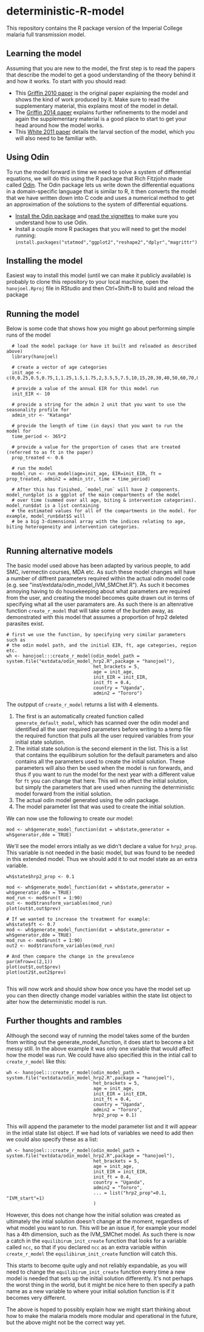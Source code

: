 # deterministic-R-model
This repository contains the R package version of the Imperial College malaria full transmission model.

## Learning the model
Assuming that you are new to the model, the first step is to read the papers that describe the model to get a good understanding of the theory behind it and how it works. To start with you should read:
* This [Griffin 2010 paper](http://journals.plos.org/plosmedicine/article?id=10.1371/journal.pmed.1000324) is the original paper explaining the model and shows the kind of work produced by it. Make sure to read the supplementary material, this explains most of the model in detail.
* The [Griffin 2014 paper](https://www.ncbi.nlm.nih.gov/pmc/articles/PMC3923296/) explains further refinements to the model and again the supplementary material is a good place to start to get your head around how the model works.
* This [White 2011 paper](https://parasitesandvectors.biomedcentral.com/articles/10.1186/1756-3305-4-153) details the larval section of the model, which you will also need to be familiar with.

## Using Odin
To run the model forward in time we need to solve a system of differential equations, we will do this using the R package that Rich Fitzjohn made called [Odin](https://github.com/richfitz/odin). The Odin package lets us write down the differential equations in a domain-specific language that is similar to R, it then converts the model that we have written down into C code and uses a numerical method to get an approximation of the solutions to the system of differential equations.

* [Install the Odin package](https://github.com/richfitz/odin#installation) and [read the vignettes](https://richfitz.github.io/odin/vignettes/odin.html) to make sure you understand how to use Odin. 
* Install a couple more R packages that you will need to get the model running:
`install.packages("statmod","ggplot2","reshape2","dplyr","magrittr")`

## Installing the model
Easiest way to install this model (until we can make it publicly available) is probably to clone this repository to your local machine, open the `hanojoel.Rproj` file in RStudio and then Ctrl+Shift+B to build and reload the package

## Running the model
Below is some code that shows how you might go about performing simple runs of the model
```
  # load the model package (or have it built and reloaded as described above)
  library(hanojoel)

  # create a vector of age categories
  init_age <- c(0,0.25,0.5,0.75,1,1.25,1.5,1.75,2,3.5,5,7.5,10,15,20,30,40,50,60,70,80)
  
  # provide a value of the annual EIR for this model run
  init_EIR <- 10
  
  # provide a string for the admin 2 unit that you want to use the seasonality profile for
  admin_str <- "Katanga"
  
  # provide the length of time (in days) that you want to run the model for
  time_period <- 365*2
  
  # provide a value for the proportion of cases that are treated (referred to as ft in the paper)
  prop_treated <- 0.6
  
  # run the model
  model_run <- run_model(age=init_age, EIR=init_EIR, ft = prop_treated, admin2 = admin_str, time = time_period)
  
  # After this has finished, `model_run` will have 2 components. model_run$plot is a ggplot of the main compartments of the model
  # over time (summed over all age, biting & intervention categories). model_run$dat is a list containing 
  # the estimated values for all of the compartments in the model. For example, model_run$dat$S will 
  # be a big 3-dimensional array with the indices relating to age, biting heterogeneity and intervention categories.
  
```
## Running alternative models

The basic model used above has been adapted by various people, to add SMC, ivermectin 
courses, MDA etc. As such these model changes will have a number of diffrent parameters
required within the actual odin model code (e.g. see "inst/extdata/odin_model_IVM_SMChet.R").
As such it becomes annoying having to do housekeeping about what parameters are required 
from the user, and creating the model becomes quite drawn out in terms of specifying what 
all the user paramaters are. As such there is an altenrative function `create_r_model` 
that will take some of the burden away, as demonstrated with this model that assumes a 
proportion of hrp2 deleted parasites exist.

```
# first we use the function, by specifying very similar parameters such as 
# the odin model path, and the initial EIR, ft, age categories, region etc.
wh <- hanojoel:::create_r_model(odin_model_path = system.file("extdata/odin_model_hrp2.R",package = "hanojoel"),
                                het_brackets = 5,
                                age = init_age,
                                init_EIR = init_EIR,
                                init_ft = 0.4,
                                country = "Uganda",
                                admin2 = "Tororo")

```
The outpput of `create_r_model` returns a list with 4 elements. 
1. The first is an automatically created function called `generate_default_model`, which has scanned over the odin model and
identified all the user required parameters before writing to a temp file the required function
that pulls all the user required variables from your initial state solution. 
2. The initial state solution is the second element in the list. This is a list that contains
the equilibirum solution for the default parameters and also contains all the parameters used
to create the initial solution. These parameters will also then be used when the model is run 
forwards, and thus if you want to run the model for the next year with a different value for `ft` 
you can change that here. This will no affect the initial solution, but simply the parameters 
that are used when running the deterministic model forward from the initial solution.
3. The actual odin model generated using the odin package.
4. The model parameter list that was used to create the initial solution.

We can now use the following to create our model:

```
mod <- wh$generate_model_function(dat = wh$state,generator = wh$generator,dde = TRUE)
```

We'll see the model errors intially as we didn't declare a value for `hrp2_prop`. This
variable is not needed in the basic model, but was found to be needed in this extended 
model. Thus we should add it to out model state as an extra variable.

```
wh$state$hrp2_prop <- 0.1

mod <- wh$generate_model_function(dat = wh$state,generator = wh$generator,dde = TRUE)
mod_run <- mod$run(t = 1:90)
out <- mod$transform_variables(mod_run)
plot(out$t,out$prev)

# If we wanted to increase the treatment for example:
wh$state$ft <- 0.7
mod <- wh$generate_model_function(dat = wh$state,generator = wh$generator,dde = TRUE)
mod_run <- mod$run(t = 1:90)
out2 <- mod$transform_variables(mod_run)

# And then compare the change in the prevalence
par(mfrow=c(2,1))
plot(out$t,out$prev)
plot(out2$t,out2$prev)


```

This will now work and should show how once you have the model set up you can then directly
change model variables within the state list object to alter how the deterministic model is 
run. 

## Further thoughts and rambles

Although the second way of running the model takes some of the burden from writing out the 
generate_model_function, it does start to become a bit messy still. In the above example it 
was only one variable that would affect how the model was run. We could have also specified 
this in the intial call to `create_r_model` like this:

```
wh <- hanojoel:::create_r_model(odin_model_path = system.file("extdata/odin_model_hrp2.R",package = "hanojoel"),
                                het_brackets = 5,
                                age = init_age,
                                init_EIR = init_EIR,
                                init_ft = 0.4,
                                country = "Uganda",
                                admin2 = "Tororo",
                                hrp2_prop = 0.1)

```

This will append the parameter to the model parameter list and it will appear in the intial state list
object. If we had lots of variables we need to add then we could also specify these as a list:

```
wh <- hanojoel:::create_r_model(odin_model_path = system.file("extdata/odin_model_hrp2.R",package = "hanojoel"),
                                het_brackets = 5,
                                age = init_age,
                                init_EIR = init_EIR,
                                init_ft = 0.4,
                                country = "Uganda",
                                admin2 = "Tororo",
                                ... = list("hrp2_prop"=0.1, "IVM_start"=1)
                                )

```

However, this does not change how the initial solution was created as ultimately the intial 
solution doesn't change at the moment, regardless of what model you want to run. This will be an issue if,
for example your model has a 4th dimension, such as the IVM_SMChet model. As such there is now a catch in the 
`equilibirum_init_create` function that looks for a variable called `ncc`, so that if you declared `ncc`
as an extra variable within `create_r_model` the `equilibirum_init_create` function will catch this. 

This starts to become quite ugly and not reliably expandable, as you will need to change the `equilibirum_init_create`
function every time a new model is needed that sets up the initial solution differently. It's not perhaps the worst 
thing in the world, but it might be nice here to then specify a path name as a new variable to where your initial solution
function is if it becomes very different. 

The above is hoped to possibly explain how we might start thinking about how to make the malaria models more 
modular and operational in the future, but the above might not be the correct way yet. 
